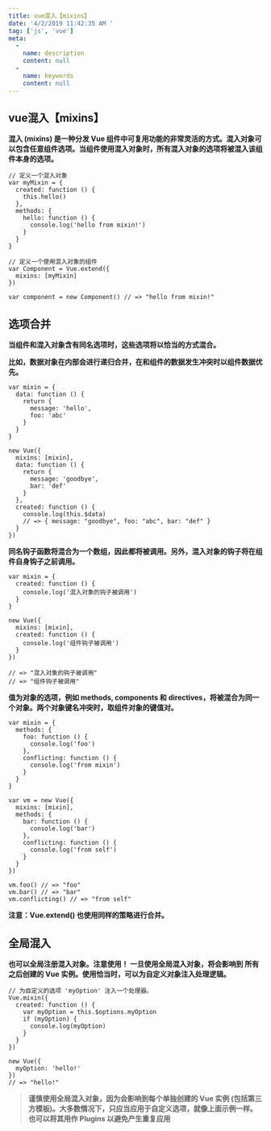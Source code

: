```yaml
---
title: vue混入【mixins】
date: '4/2/2019 11:42:35 AM '
tag: ['js', 'vue']
meta:
  -
    name: description
    content: null
  -
    name: keywords
    content: null
---
```

## vue混入【mixins】

**混入 (mixins) 是一种分发 Vue 组件中可复用功能的非常灵活的方式。混入对象可以包含任意组件选项。当组件使用混入对象时，所有混入对象的选项将被混入该组件本身的选项。**

	// 定义一个混入对象
	var myMixin = {
	  created: function () {
	    this.hello()
	  },
	  methods: {
	    hello: function () {
	      console.log('hello from mixin!')
	    }
	  }
	}
	
	// 定义一个使用混入对象的组件
	var Component = Vue.extend({
	  mixins: [myMixin]
	})
	
	var component = new Component() // => "hello from mixin!"

## 选项合并

**当组件和混入对象含有同名选项时，这些选项将以恰当的方式混合。**

**比如，数据对象在内部会进行递归合并，在和组件的数据发生冲突时以组件数据优先。**

	var mixin = {
	  data: function () {
	    return {
	      message: 'hello',
	      foo: 'abc'
	    }
	  }
	}
	
	new Vue({
	  mixins: [mixin],
	  data: function () {
	    return {
	      message: 'goodbye',
	      bar: 'def'
	    }
	  },
	  created: function () {
	    console.log(this.$data)
	    // => { message: "goodbye", foo: "abc", bar: "def" }
	  }
	})

**同名钩子函数将混合为一个数组，因此都将被调用。另外，混入对象的钩子将在组件自身钩子之前调用。**

	var mixin = {
	  created: function () {
	    console.log('混入对象的钩子被调用')
	  }
	}
	
	new Vue({
	  mixins: [mixin],
	  created: function () {
	    console.log('组件钩子被调用')
	  }
	})
	
	// => "混入对象的钩子被调用"
	// => "组件钩子被调用"

**值为对象的选项，例如 methods, components 和 directives，将被混合为同一个对象。两个对象键名冲突时，取组件对象的键值对。**

	var mixin = {
	  methods: {
	    foo: function () {
	      console.log('foo')
	    },
	    conflicting: function () {
	      console.log('from mixin')
	    }
	  }
	}
	
	var vm = new Vue({
	  mixins: [mixin],
	  methods: {
	    bar: function () {
	      console.log('bar')
	    },
	    conflicting: function () {
	      console.log('from self')
	    }
	  }
	})
	
	vm.foo() // => "foo"
	vm.bar() // => "bar"
	vm.conflicting() // => "from self"

**注意：Vue.extend() 也使用同样的策略进行合并。**

## 全局混入

**也可以全局注册混入对象。注意使用！ 一旦使用全局混入对象，将会影响到 所有 之后创建的 Vue 实例。使用恰当时，可以为自定义对象注入处理逻辑。**

	// 为自定义的选项 'myOption' 注入一个处理器。
	Vue.mixin({
	  created: function () {
	    var myOption = this.$options.myOption
	    if (myOption) {
	      console.log(myOption)
	    }
	  }
	})
	
	new Vue({
	  myOption: 'hello!'
	})
	// => "hello!"

> **谨慎使用全局混入对象，因为会影响到每个单独创建的 Vue 实例 (包括第三方模板)。大多数情况下，只应当应用于自定义选项，就像上面示例一样。也可以将其用作 Plugins 以避免产生重复应用**
> 